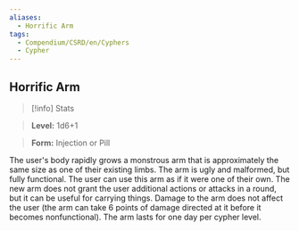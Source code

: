 ```yaml
---
aliases:
  - Horrific Arm
tags:
  - Compendium/CSRD/en/Cyphers
  - Cypher
---
```

  
    
## Horrific Arm    
>[!info] Stats    
> **Level:** 1d6+1    
> **Form:** Injection or Pill  
    
The user's body rapidly grows a monstrous arm that is approximately the same size as one of their existing limbs. The arm is ugly and malformed, but fully functional. The user can use this arm as if it were one of their own. The new arm does not grant the user additional actions or attacks in a round, but it can be useful for carrying things. Damage to the arm does not affect the user (the arm can take 6 points of damage directed at it before it becomes nonfunctional). The arm lasts for one day per cypher level.